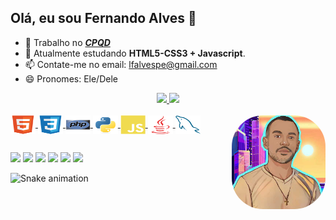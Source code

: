 ## Olá, eu sou Fernando Alves 👋
- 🔭 Trabalho no <a href="https://www.cpqd.com.br"><strong><em>CPQD</em></strong></a>
- 🌱 Atualmente estudando <strong>HTML5-CSS3 + Javascript</strong>.
- 📫 Contate-me no email: lfalvespe@gmail.com
- 😄 Pronomes: Ele/Dele

<div align="center">
  <a href="https://github.com/lfalvespe">
  <img height="180em" src="https://github-readme-stats.vercel.app/api?username=lfalvespe&show_icons=true&theme=dracula&include_all_commits=true&count_private=true"/>
  <img height="180em" src="https://github-readme-stats.vercel.app/api/top-langs/?username=lfalvespe&layout=compact&langs_count=7&theme=dracula"/>
</div>
<div style="display: inline_block"><br>
  <img align="center" alt="lfalves-HTML" height="30" width="40" src="https://raw.githubusercontent.com/devicons/devicon/master/icons/html5/html5-original.svg">
  <img align="center" alt="lfalves-CSS" height="30" width="40" src="https://raw.githubusercontent.com/devicons/devicon/master/icons/css3/css3-original.svg">
  <img align="center" alt="lfalves-PHP" height="30" width="40" src="https://raw.githubusercontent.com/devicons/devicon/master/icons/php/php-original.svg">
  <img align="center" alt="lfalves-Python" height="30" width="40" src="https://raw.githubusercontent.com/devicons/devicon/master/icons/python/python-original.svg">
  <img align="center" alt="lfalves-Js" height="30" width="40" src="https://raw.githubusercontent.com/devicons/devicon/master/icons/javascript/javascript-plain.svg">
   <img align="center" alt="lfalves-Js" height="30" width="40" src="https://raw.githubusercontent.com/devicons/devicon/master/icons/java/java-plain.svg">
   <img align="center" alt="lfalves-MySQL" height="30" width="40" src="https://raw.githubusercontent.com/devicons/devicon/master/icons/mysql/mysql-plain.svg">
  
  <img align="right" alt="lfalvespe-pic" height="150" style="border-radius:50px;" src="https://github.com/lfalvespe/lfalvespe/blob/main/cartoon.png?width=676&height=676">
</div>
  
  ##
 
<div> 
  <a href="https://www.youtube.com/c/Comunica%C3%A7%C3%A3oCPqD" target="_blank"><img src="https://img.shields.io/badge/YouTube-FF0000?style=for-the-badge&logo=youtube&logoColor=white" target="_blank"></a>
  <a href="https://instagram.com/fernandoalveseu" target="_blank"><img src="https://img.shields.io/badge/-Instagram-%23E4405F?style=for-the-badge&logo=instagram&logoColor=white" target="_blank"></a>
 	<a href="https://www.twitch.tv/lfalvespe" target="_blank"><img src="https://img.shields.io/badge/Twitch-9146FF?style=for-the-badge&logo=twitch&logoColor=white" target="_blank"></a>
 <a href="https://discord.com" target="_blank"><img src="https://img.shields.io/badge/Discord-7289DA?style=for-the-badge&logo=discord&logoColor=white" target="_blank"></a> 
  <a href = "mailto:lfalvespe@gmail.com"><img src="https://img.shields.io/badge/-Gmail-%23333?style=for-the-badge&logo=gmail&logoColor=white" target="_blank"></a>
  <a href="https://www.linkedin.com/in/fernando-alves-6a410323b/" target="_blank"><img src="https://img.shields.io/badge/-LinkedIn-%230077B5?style=for-the-badge&logo=linkedin&logoColor=white" target="_blank"></a> 
 
  ![Snake animation](https://github.com/lfalvespe/lfalvespe/blob/output/github-contribution-grid-snake.svg)
 
</div>
  
